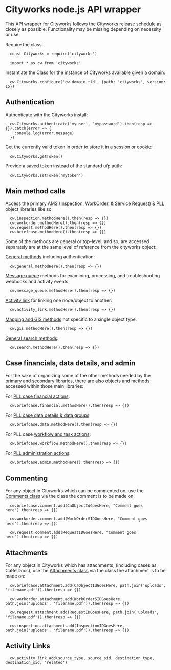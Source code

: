 # Cityworks node.js API wrapper

This API wrapper for Cityworks follows the Cityworks release schedule as closely as possible. Functionality may be missing depending on necessity or use.

Require the class:

      const Cityworks = require('cityworks')

      import * as cw from 'cityworks'

Instantiate the Class for the instance of Cityworks available given a domain:

      cw.Cityworks.configure('cw.domain.tld', {path: 'cityworks', version: 15})

## Authentication

Authenticate with the Cityworks install:

      cw.Cityworks.authenticate('myuser', 'mypassword').then(resp => {}).catch(error => {
        console.log(error.message)
      })


Get the currently valid token in order to store it in a session or cookie:

      cw.Cityworks.getToken()

Provide a saved token instead of the standard u/p auth:

      cw.Cityworks.setToken('mytoken')

## Main method calls

Access the primary AMS ([Inspection](https://walker.github.io/cityworks/classes/inspection.Inspection.html), [WorkOrder](https://walker.github.io/cityworks/classes/workorder.WorkOrder.html), & [Service Request](https://walker.github.io/cityworks/classes/request.Request.html)) & [PLL](https://walker.github.io/cityworks/classes/case.Briefcase.html) object libraries like so:

      cw.inspection.methodHere().then(resp => {})
      cw.workorder.methodHere().then(resp => {})
      cw.request.methodHere().then(resp => {})
      cw.briefcase.methodHere().then(resp => {})

Some of the methods are general or top-level, and so, are accessed separately are at the same level of reference from the cityworks object:

[General methods](https://walker.github.io/cityworks/classes/general.General.html) including authentication:

      cw.general.methodHere().then(resp => {})

[Message queue](https://walker.github.io/cityworks/classes/message_queue.MessageQueue.html) methods for examining, processing, and troubleshooting webhooks and activity events:

      cw.message_queue.methodHere().then(resp => {})

[Activity link](https://walker.github.io/cityworks/classes/activity_link.ActivityLinks.html) for linking one node/object to another:

      cw.activity_link.methodHere().then(resp => {})

[Mapping and GIS methods](https://walker.github.io/cityworks/classes/gis.Gis.html) not specific to a single object type:

      cw.gis.methodHere().then(resp => {})

[General search methods](https://walker.github.io/cityworks/classes/search.Search.html):

      cw.search.methodHere().then(resp => {})

## Case financials, data details, and admin

For the sake of organizing some of the other methods needed by the primary and secondary libraries, there are also objects and methods accessed within those main libraries:

For [PLL case financial actions](https://walker.github.io/cityworks/classes/case_financial.CaseFinancial.html):

      cw.briefcase.financial.methodHere().then(resp => {})

For [PLL case data details & data groups](https://walker.github.io/cityworks/classes/case_data.CaseData.html):

      cw.briefcase.data.methodHere().then(resp => {})

For PLL case [workflow and task actions](https://walker.github.io/cityworks/classes/case_workflow.CaseWorkflow.html):

      cw.briefcase.workflow.methodHere().then(resp => {})

For [PLL administration actions](https://walker.github.io/cityworks/classes/case_admin.CaseAdmin.html):

      cw.briefcase.admin.methodHere().then(resp => {})

## Commenting

For any object in Cityworks which can be commented on, use the [Comments class](https://walker.github.io/cityworks/classes/comments.Comments.html) via the class the comment is to be made on:

      cw.briefcase.comment.add(CaObjectIdGoesHere, "Comment goes here").then(resp => {})

      cw.workorder.comment.add(WorkOrderSIDGoesHere, "Comment goes here").then(resp => {})

      cw.request.comment.add(RequestIDGoesHere, "Comment goes here").then(resp => {})

## Attachments

For any object in Cityworks which has attachments, (including cases as CaRelDocs), use the [Attachments class](https://walker.github.io/cityworks/modules/attachments.html) via the class the attachment is to be made on:

      cw.briefcase.attachment.add(CaObjectIdGoesHere, path.join('uploads', 'filename.pdf')).then(resp => {})

      cw.workorder.attachment.add(WorkOrderSIDGoesHere, path.join('uploads', 'filename.pdf')).then(resp => {})

      cw.request.attachment.add(RequestIDGoesHere, path.join('uploads', 'filename.pdf')).then(resp => {})

      cw.inspection.attachment.add(InspectionIDGoesHere, path.join('uploads', 'filename.pdf')).then(resp => {})


## Activity Links

      cw.activity_link.add(source_type, source_sid, destination_type, destination_sid, 'related')
